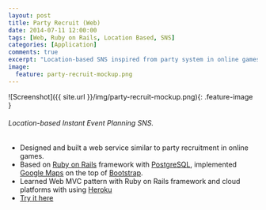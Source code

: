 ```yaml
---
layout: post
title: Party Recruit (Web)
date: 2014-07-11 12:00:00
tags: [Web, Ruby on Rails, Location Based, SNS]
categories: [Application]
comments: true
excerpt: "Location-based SNS inspired from party system in online games"
image:
  feature: party-recruit-mockup.png 
---
```


![Screenshot]({{ site.url }}/img/party-recruit-mockup.png){: .feature-image }

###### Location-based Instant Event Planning SNS.

* Designed and built a web service similar to party recruitment in online games.
* Based on [Ruby on Rails](http://rubyonrails.org) framework with [PostgreSQL](http://www.postgresql.org), implemented [Google Maps](https://developers.google.com/maps/) on the top of [Bootstrap](http://getbootstrap.com). 
* Learned Web MVC pattern with Ruby on Rails framework and cloud platforms with using [Heroku](https://www.heroku.com)
* [Try it here](http://partyrecruit.herokuapp.com/)
